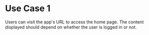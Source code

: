 # Use Case 1

Users can visit the app's URL to access the home page. The content displayed should depend on whether the user is logged in or not. 